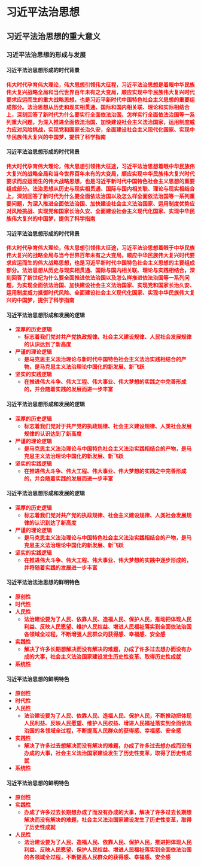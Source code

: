 # 习近平法治思想

## 习近平法治思想的重大意义

### 习近平法治思想的形成与发展

#### 习近平法治思想形成的时代背景

<strong style="color: red;">伟大时代孕育伟大理论，伟大思想引领伟大征程，习近平法治思想是着眼中华民族伟大复兴战略全局和当代世界百年未有之大变局，顺应实现中华民族伟大复兴时代要求应运而生的重大战略思想，也是习近平新时代中国特色社会主义思想的重要组成部分。法治思想从历史和现实相贯通、国际和国内相关联、理论和实际相结合上，深刻回答了新时代为什么要实行全面依法治国、怎样实行全面依法治国等一系列重大问题，为深入推进全面依法治国、加快建设社会主义法治国家，运用制度威力应对风险挑战，实现党和国家长治久安，全面建设社会主义现代化国家、实现中华民族伟大复兴的中国梦，提供了科学指南</strong>

#### 习近平法治思想形成的时代背景
<strong style="color: red;">伟大时代孕育伟大理论，伟大思想引领伟大征途，习近平法治思想着眼中华民族伟大复兴的战略全局和当今世界百年未有的大变局，顺应实现中华民族伟大复兴时代要求而应运而生的伟大战略思想，也是习近平新时代中国特色社会主义思想的重要组成部分。法治思想从历史与现实相贯通、国际与国内相关联、理论与现实相结合上，深刻回答了新时代为什么要全面依法治国以及怎么样全面依法治国等一系列重要问题，为深入推进全面依法治国、加快建设社会主义法治国家、运用制度优势应对风险挑战、实现党和国家长治久安、全面建设社会主义现代化国家、实现中华民族伟大复兴的中国梦，提供了科学指南</strong>

#### 习近平法治思想形成的时代背景

<strong style="color: red;">伟大时代孕育伟大理论，伟大思想引领伟大征途，习近平法治思想着眼于中华民族伟大复兴的战略全局与当今世界百年未有之大变局，顺应中华民族伟大复兴时代要求应运而生的伟大战略思想，也是习近平新时代中国特色社会主义思想的主要组成部分。法治思想从历史与现实相贯通、国际与国内相关联、理论与实践相结合，深刻回答了新世纪为什么要全面推进依法治国以及怎么样推进依法治国等一系列问题，为实现全面依法治国、加快建设社会主义法治国家、实现党和国家长治久安、运用制度威力抵御时代风险、全面建设社会主义现代化国家、实现中华民族伟大复兴的中国梦，提供了科学指南</strong>

#### 习近平法治思想形成和发展的逻辑
- <strong style="color: red;">深厚的历史逻辑</strong>
  - <strong style="color: red;">标志着我们党对共产党执政规律、社会主义建设规律、人民社会发展规律的认识达到了新高度</strong>
- <strong style="color: red;">严谨的理论逻辑</strong>
  - <strong style="color: red;">是马克思主义法治理论与新时代中国特色社会主义法治实践相结合的产物，是马克思主义法治理论中国化的新发展、新飞跃</strong>
- <strong style="color: red;">坚实的实践逻辑</strong>
  - <strong style="color: red;">在推进伟大斗争、伟大工程、伟大事业、伟大梦想的实践之中完善形成的，并会随着实践的发展而进一步丰富</strong>

#### 习近平法治思想形成和发展的逻辑
- <strong style="color: red;">深厚的历史逻辑</strong>
  - <strong style="color: red;">标志着我们党对于共产党的执政规律、社会主义建设规律、人类社会发展规律的认识达到了新高度</strong>
- <strong style="color: red;">严谨的理论逻辑</strong>
  - <strong style="color: red;">是马克思主义法治理论与中国特色社会主义法治实践相结合的产物，是马克思主义法治理论中国化的新发展、新飞跃</strong>
- <strong style="color: red;">坚实的实践逻辑</strong>
  - <strong style="color: red;">在推进伟大斗争、伟大工程、伟大事业、伟大梦想的实践之中完善形成的，并会随着实践的发展而进一步丰富</strong>

#### 习近平法治思想形成和发展的逻辑
- <strong style="color: red;">深厚的历史逻辑</strong>
  - <strong style="color: red;">标志着我们党对共产党的执政规律、社会主义建设规律、人类社会发展规律的认识到达了新高度</strong>
- <strong style="color: red;">严谨的理论逻辑</strong>
  - <strong style="color: red;">是马克思主义法治理论与中国特色社会主义法治实践相结合的产物，是马克思主义法治理论中国化的新发展、新飞跃</strong>
- <strong style="color: red;">坚实的实践逻辑</strong>
  - <strong style="color: red;">在推进伟大斗争、伟大工程、伟大事业、伟大梦想的实践中逐步形成的，并将随着实践的发展进一步丰富</strong>

#### 习近平法治法治思想的鲜明特色
- <strong style="color: red;">原创性</strong>
- <strong style="color: red;">时代性</strong>
- <strong style="color: red;">人民性</strong>
  - <strong style="color: red;">法治建设要为了人民、依靠人民、造福人民、保护人民，推动把体现人民利益、反映人民愿望、维护人民权益、增进人民福祉落实到全面依法治国各领域全过程，不断增强人民群众的获得感、幸福感、安全感</strong>
- <strong style="color: red;">实践性</strong>
  - <strong style="color: red;">解决了许多长期想解决而没有解决的难题，办成了许多过去想办而没有办成的大事，社会主义法治国家建设发生历史性变革、取得历史性成就</strong>
- <strong style="color: red;">系统性</strong>

#### 习近平法治思想的鲜明特色
- <strong style="color: red;">原创性</strong>
- <strong style="color: red;">时代性</strong>
- <strong style="color: red;">人民性</strong>
  - <strong style="color: red;">法治建设要为了人民、依靠人民、造福人民、保护人民，不断推动把体现人民利益、反映人民愿望、维护人民权益、增进人民福祉落实到全面依法治国的各领域全过程，不断提高人民群众的获得感、幸福感、安全感</strong>
- <strong style="color: red;">实践性</strong>
  - <strong style="color: red;">解决了许多过去想解决而没有解决的难题，办成了许多过去想办成而没有办成的大事，社会主义法治国家建设发生了历史性变革，取得了历史性成就</strong>
- <strong style="color: red;">系统性</strong>

#### 习近平法治思想的鲜明特色
- <strong style="color: red;">原创性</strong>
- <strong style="color: red;">实践性</strong>
  - <strong style="color: red;">办成了许多过去长期想办成了而没有办成的大事，解决了许多过去长期想解决而没有解决的难题，社会主义法治国家建设发生了历史性变革，取得了历史性成就</strong>
- <strong style="color: red;">人民性</strong>
  - <strong style="color: red;">法治建设要为了人民、造福人民、依靠人民、保护人民，推进把体现人民利益、反映人民愿望、保护人民权益、增进人民福祉落实到全面依法治国的各领域全过程，不断提高人民群众的获得感、幸福感、安全感</strong>